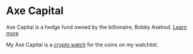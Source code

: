 # Axe Capital

Axe Capital is a hedge fund owned by the billionaire, Bobby Axelrod. [Learn more](https://billions.fandom.com/wiki/Axe_Capital)

My Axe Capital is a [crypto watch](https://axecap.netlify.app) for the coins on my watchlist.


